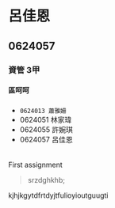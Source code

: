 # 呂佳恩

## 0624057

### 資管 3甲

#### 區呵呵

##### 
* `0624013 蕭雅姍`
* 0624051 林家瑋
* 0624055 許婉琪
* 0624057 呂佳恩

###### 
First assignment



>srzdghkhb;

kjhjkgytdfrtdyjtfulioyioutguugti
